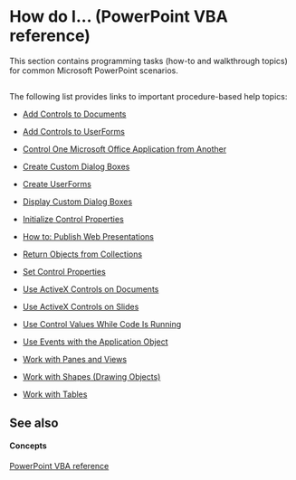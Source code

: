 
# How do I... (PowerPoint VBA reference)

This section contains programming tasks (how-to and walkthrough topics) for common Microsoft PowerPoint scenarios.


## 

The following list provides links to important procedure-based help topics:


- [Add Controls to Documents](ba2ff883-f3f1-77f2-8f6d-8fab04d676e8.md)
    
- [Add Controls to UserForms](bf39448d-5095-63dd-9b22-bbc3aa1391e1.md)
    
- [Control One Microsoft Office Application from Another](435990be-0ce5-8a7b-4e5e-c4a5e7396524.md)
    
- [Create Custom Dialog Boxes](1c176634-3f75-84de-9d30-14ba53da3d00.md)
    
- [Create UserForms](1ada0ef7-c238-32d6-3733-a006524fa618.md)
    
- [Display Custom Dialog Boxes](25e27f90-d0d0-9d9c-fdf6-fc07c17c5da6.md)
    
- [Initialize Control Properties](d73b960d-bf78-1917-fc54-7b9b7cc7ca10.md)
    
- [How to: Publish Web Presentations](http://msdn.microsoft.com/library/469a7d97-a8c0-f123-3729-aa8818d41cc3%28Office.15%29.aspx)
    
- [Return Objects from Collections](d81e1323-aa12-fa1a-aa75-3cc21d06c75f.md)
    
- [Set Control Properties](a1eda81e-61b3-0bcb-99b8-00e5fbd76f1f.md)
    
- [Use ActiveX Controls on Documents](5f7037a5-9abf-1074-e8a6-98967f2516d0.md)
    
- [Use ActiveX Controls on Slides](c33a5c5a-b83d-3079-dc00-57b423697ea4.md)
    
- [Use Control Values While Code Is Running](a885309e-4525-c866-114f-994b56bf0488.md)
    
- [Use Events with the Application Object](b657ab62-67fa-4eeb-736c-86e31a026c73.md)
    
- [Work with Panes and Views](13301fb3-b22e-19d9-b181-ee006e05dd90.md)
    
- [Work with Shapes (Drawing Objects)](3ffaaaea-6406-262b-2bc7-788699175266.md)
    
- [Work with Tables](1c962e26-8a16-0d88-92bc-58462b31fca9.md)
    

## See also


#### Concepts


[PowerPoint VBA reference](db64b49a-e02f-4c53-a488-81c017dcea57.md)
